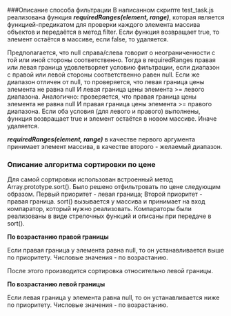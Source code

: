 ###Описание способа фильтрации
В написанном скрипте test_task.js реализована
функция ***requiredRanges(element, range)***, которая является
функцией-предикатом  для проверки каждого элемента массива объектов и передаётся в метод filter.
Если функция возвращает true, то элемент остаётся в массиве, если false, то удаляется.

Предполагается, что null справа/слева говорит о неограниченности с той
или иной стороны соответственно. Тогда в requiredRanges правая или левая
граница удовлетворяет условию фильтрации, если диапазон с правой или левой 
стороны соответственно равен null. Если же диапазон отличен от null, то проверяется, что левая граница цены элемента не равна
null И левая граница цены элемента >= левого диапазона. Аналогично: проверяется, что правая граница цены элемента не равна null И правая граница цены 
элемента >= правого 
диапазона. Если оба условия (для левого и правого)
выполнены, функция возвращает true и элемент остаётся в новом массиве. Иначе удаляется.

***requiredRanges(element, range)*** в качестве первого аргумента принимает элемент массива,
в качестве второго - желаемый диапазон.

### Описание алгоритма сортировки по цене

Для самой сортировки использован встроенный метод Array.prototype.sort().
Было решено отфильтровать по цене следующим образом.
Первый приоритет - левая граница; Второй приоритет - правая граница.
sort() вызывается у массива и принимает на вход компаратор, который нужно реализовать.
Компараторы были реализованы в виде стрелочных функций и описаны при передаче в sort().

**По возрастанию правой границы**

Если правая граница у элемента равна null, то он устанавливается выше по приоритету.
Числовые значения - по возрастанию.

После этого производится сортировка относительно левой границы.

**По возрастанию левой границы**

Если левая граница у элемента равна null, то он устанавливается ниже по приоритету.
Числовые значения - по возрастанию.
